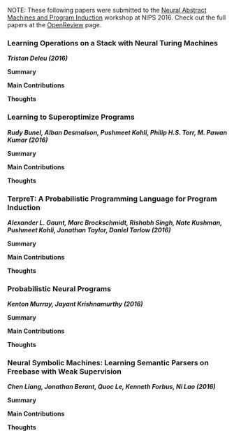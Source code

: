 NOTE: These following papers were submitted to the [Neural Abstract Machines and Program Induction](https://uclmr.github.io/nampi/) workshop at NIPS 2016. Check out the full papers at the [OpenReview](http://openreview.net/group?id=NIPS.cc/2016/workshop/NAMPI) page.

### Learning Operations on a Stack with Neural Turing Machines
***Tristan Deleu (2016)***

**Summary**

**Main Contributions**

**Thoughts**


### Learning to Superoptimize Programs
***Rudy Bunel, Alban Desmaison, Pushmeet Kohli, Philip H.S. Torr, M. Pawan Kumar (2016)***

**Summary**

**Main Contributions**

**Thoughts**

### TerpreT: A Probabilistic Programming Language for Program Induction
***Alexander L. Gaunt, Marc Brockschmidt, Rishabh Singh, Nate Kushman, Pushmeet Kohli, Jonathan Taylor, Daniel Tarlow (2016)***

**Summary**

**Main Contributions**

**Thoughts**


### Probabilistic Neural Programs
***Kenton Murray, Jayant Krishnamurthy (2016)***

**Summary**

**Main Contributions**

**Thoughts**


### Neural Symbolic Machines: Learning Semantic Parsers on Freebase with Weak Supervision
***Chen Liang, Jonathan Berant, Quoc Le, Kenneth Forbus, Ni Lao (2016)***

**Summary**

**Main Contributions**

**Thoughts**
